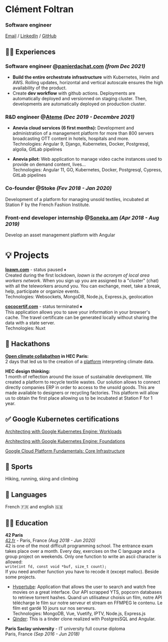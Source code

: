# Clément Foltran

### Software engineer<br>

[Email](mailto:clement.foltran@protonmail.com) / [LinkedIn](https://www.linkedin.com/in/clementfoltran/) / [GitHub](https://github.com/cfoltran/)

## 👨‍💻 Experiences

### **Software engineer** @[panierdachat.com](https://panierdachat.com) *(from Dec 2021)*
- **Build the entire orchestrate infrastructure** with Kubernetes, Helm and AWS. Rolling updates, horizontal and vertical autoscale ensures the high availability of the product.
- Create **dev workflow** with github actions. Deployments are automatically deployed and versionned on staging cluster. Then, developments are automatically deployed on production cluster.

### **R&D engineer** @[Ateme](https://www.ateme.com) *(Dec 2019 - Decembre 2021)*<br>
- **Anevia cloud services (6 first months):**
Development and administration of a management platform for more than 800 servers broadcasting OTT content in hotels, hospitals and more.<br>
Technologies: Angular 9, Django, Kubernetes, Docker, Postgresql, algolia, GitLab pipelines

- **Anevia pilot:**
Web application to manage video cache instances used to provide on demand content, lives...<br>
Technologies: Angular 11, GO, Kubernetes, Docker, Postgresql, Cypress, GitLab pipelines

### **Co-founder** @Stoke *(Fev 2018 - Jan 2020)*<br>
Development of a platform for managing unsold textiles, incubated at Station F by the French Fashion Institute.


### **Front-end developer** internship @[Soneka.am](https://www.soneka.am) *(Apr 2018 - Aug 2019)*<br>
Develop an asset management platform with Angular

# 💡 Projects

**[loawn.com](https://loawn.herokuapp.com)** - status paused ⏸<br>
Created during the first lockdown, *loawn is the acronym of local area workers network*. When you sign up you are assigned to a "cluster" (chat) with all the teleworkers around you. You can exchange, meet, take a break, help, participate or organize events.<br>
Technologies: Websockets, MongoDB, Node.js, Express.js, geolocation

**[cococertif.com](https://github.com/cfoltran/covid-attestation-gen)** - status terminated ⏹<br>
This application allows you to save your information in your browser's cache. The travel certificate can be generated locally without sharing the data with a state server.<br>
Technologies: Nuxt

## 🥷 Hackathons

**[Open climate collabathon](https://www.collabathon.openclimate.earth/) in HEC Paris:**<br>
2 days that led us to the creation of a [platform](https://github.com/owalid/Collabathon_2019) interpreting climate data.

**HEC design thinking:**<br>
1 month of reflection around the issue of sustainable development. We created a platform to recycle textile wastes. Our solution allows to connect directly companies ERP in order to access to the unsold goods. This are made available to designers or recycling factories. This platform will allow us to obtain the first place allowing us to be incubated at Station F for 1 year. 

## ✅ Google Kubernetes certifications

[Architecting with Google Kubernetes Engine: Workloads](https://www.coursera.org/account/accomplishments/certificate/A4AKGB86KU7A)


[Architecting with Google Kubernetes Engine: Foundations](https://www.coursera.org/account/accomplishments/certificate/L9JFVTRL8J79)

[Google Cloud Platform Fundamentals: Core Infrastructure](https://www.coursera.org/account/accomplishments/certificate/ZKDKE4QT9DAU)

## 💪 Sports

Hiking, running, sking and climbing

## 💬 Languages

French 🇫🇷 and english 🇬🇧

## 👨‍🎓 Education

**42 Paris**<br>
[42.fr](https://42.fr/) - Paris, France _(Aug 2018 - Jun 2020)_ <br>
42 is one of the most difficult programming school. The entrance exam takes place over a month. Every day, exercises on the C language and a group project on weekends.
Only one function to write an ascii character is allowed:<br>
`write(int fd, const void *buf, size_t count);`<br>
If you need another function you have to recode it (except malloc). Beside some projects.

- [Hypertube](https://github.com/owalid/hypertube): Application that allows the user to search and watch free movies on a great interface. Our API scrapped YTS, popcorn databases to retrieve torrent hashes. Quand un utilisateur choisis un film, notre API télécharge le film sur notre serveur et stream en FFMPEG le contenu. Le film est gardé 10 jours sur nos serveurs.<br>
Technologies: MongoDB, Vue, Vuetify, IPTV, Node.js, Express.js
- [Qinder](https://github.com/owalid/hypertube): This is a tinder clone realized with PostgresSQL and Angular.

**Paris Saclay university** - IT university full course diploma<br>
Paris, France _(Sep 2016 - Jun 2018)_ <br>
